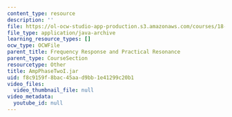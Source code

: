 ```yaml
---
content_type: resource
description: ''
file: https://ol-ocw-studio-app-production.s3.amazonaws.com/courses/18-03sc-differential-equations-fall-2011/f8c9159f8bac45aad9bb1e41299c20b1_AmpPhaseTwoI.jar
file_type: application/java-archive
learning_resource_types: []
ocw_type: OCWFile
parent_title: Frequency Response and Practical Resonance
parent_type: CourseSection
resourcetype: Other
title: AmpPhaseTwoI.jar
uid: f8c9159f-8bac-45aa-d9bb-1e41299c20b1
video_files:
  video_thumbnail_file: null
video_metadata:
  youtube_id: null
---
```

